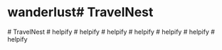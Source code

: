 # wanderlust#   T r a v e l N e s t  
 #   T r a v e l N e s t  
 #   h e l p i f y  
 #   h e l p i f y  
 #   h e l p i f y  
 #   h e l p i f y  
 #   h e l p i f y  
 #   h e l p i f y  
 #   h e l p i f y  
 